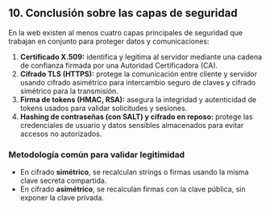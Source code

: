 ## 10. Conclusión sobre las capas de seguridad

En la web existen al menos cuatro capas principales de seguridad que trabajan en conjunto para proteger datos y comunicaciones:

1. **Certificado X.509:** identifica y legitima al servidor mediante una cadena de confianza firmada por una Autoridad Certificadora (CA).  
2. **Cifrado TLS (HTTPS):** protege la comunicación entre cliente y servidor usando cifrado asimétrico para intercambio seguro de claves y cifrado simétrico para la transmisión.  
3. **Firma de tokens (HMAC, RSA):** asegura la integridad y autenticidad de tokens usados para validar solicitudes y sesiones.  
4. **Hashing de contraseñas (con SALT) y cifrado en reposo:** protege las credenciales de usuario y datos sensibles almacenados para evitar accesos no autorizados.  

### Metodología común para validar legitimidad

- En cifrado **simétrico**, se recalculan strings o firmas usando la misma clave secreta compartida.  
- En cifrado **asimétrico**, se recalculan firmas con la clave pública, sin exponer la clave privada.
